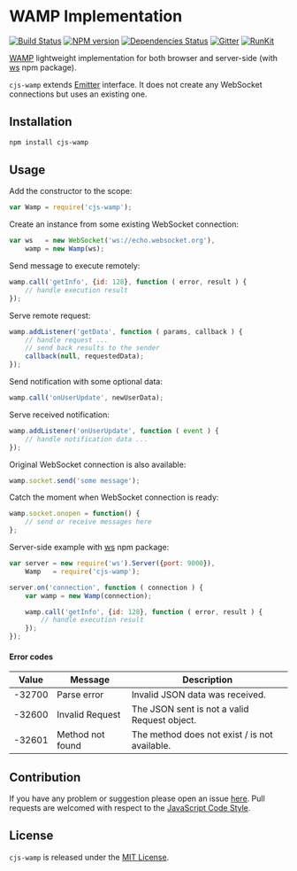 WAMP Implementation
===================

[![Build Status](https://img.shields.io/travis/cjssdk/wamp.svg?style=flat-square)](https://travis-ci.org/cjssdk/wamp)
[![NPM version](https://img.shields.io/npm/v/cjs-wamp.svg?style=flat-square)](https://www.npmjs.com/package/cjs-wamp)
[![Dependencies Status](https://img.shields.io/david/cjssdk/wamp.svg?style=flat-square)](https://david-dm.org/cjssdk/wamp)
[![Gitter](https://img.shields.io/badge/gitter-join%20chat-blue.svg?style=flat-square)](https://gitter.im/DarkPark/cjssdk)
[![RunKit](https://img.shields.io/badge/RunKit-try-yellow.svg?style=flat-square)](https://runkit.com/npm/cjs-wamp)


[WAMP](http://wamp-proto.org/) lightweight implementation for both browser and server-side (with [ws](https://www.npmjs.com/package/ws) npm package).

`cjs-wamp` extends [Emitter](https://github.com/cjssdk/emitter) interface.
It does not create any WebSocket connections but uses an existing one.


## Installation ##

```bash
npm install cjs-wamp
```


## Usage ##

Add the constructor to the scope:

```js
var Wamp = require('cjs-wamp');
```

Create an instance from some existing WebSocket connection:

```js
var ws   = new WebSocket('ws://echo.websocket.org'),
    wamp = new Wamp(ws);
```

Send message to execute remotely:

```js
wamp.call('getInfo', {id: 128}, function ( error, result ) {
    // handle execution result
});
```

Serve remote request:

```js
wamp.addListener('getData', function ( params, callback ) {
    // handle request ...
    // send back results to the sender
    callback(null, requestedData);
});
```

Send notification with some optional data:

```js
wamp.call('onUserUpdate', newUserData);
```

Serve received notification:

```js
wamp.addListener('onUserUpdate', function ( event ) {
    // handle notification data ...
});
```

Original WebSocket connection is also available:

```js
wamp.socket.send('some message');
```

Catch the moment when WebSocket connection is ready:

```js
wamp.socket.onopen = function() {
    // send or receive messages here
};
```

Server-side example with [ws](https://www.npmjs.com/package/ws) npm package:

```js
var server = new require('ws').Server({port: 9000}),
    Wamp   = require('cjs-wamp');

server.on('connection', function ( connection ) {
    var wamp = new Wamp(connection);

    wamp.call('getInfo', {id: 128}, function ( error, result ) {
        // handle execution result
    });
});
```

#### Error codes

 Value  | Message          | Description
--------|------------------|-------------
 -32700 | Parse error      | Invalid JSON data was received.
 -32600 | Invalid Request  | The JSON sent is not a valid Request object.
 -32601 | Method not found | The method does not exist / is not available.


## Contribution ##

If you have any problem or suggestion please open an issue [here](https://github.com/cjssdk/wamp/issues).
Pull requests are welcomed with respect to the [JavaScript Code Style](https://github.com/DarkPark/jscs).


## License ##

`cjs-wamp` is released under the [MIT License](license.md).
